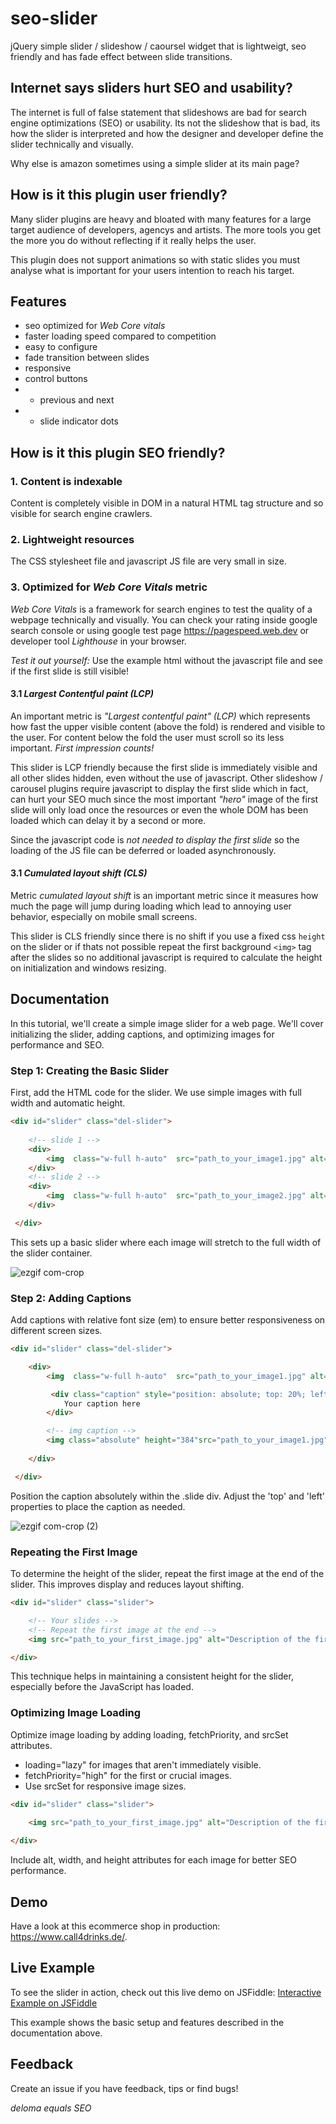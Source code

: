 # seo-slider

jQuery simple slider / slideshow / caoursel widget that is lightweigt, seo friendly and has fade effect between slide transitions.

## Internet says sliders hurt SEO and usability?

The internet is full of false statement that slideshows are bad for search engine optimizations (SEO) or usability. Its not the slideshow that is bad, its how the slider is interpreted and how the designer and developer define the slider technically and visually.

Why else is amazon sometimes using a simple slider at its main page? 

## How is it this plugin user friendly?

Many slider plugins are heavy and bloated with many features for a large target audience of developers, agencys and artists. 
The more tools you get the more you do without reflecting if it really helps the user.

This plugin does not support animations so with static slides you must analyse what is important for your users intention to reach his target.

## Features

* seo optimized for _Web Core vitals_ 
* faster loading speed compared to competition
* easy to configure
* fade transition between slides
* responsive
* control buttons
* * previous and next 
* * slide indicator dots


## How is it this plugin SEO friendly?

### 1. Content is indexable

Content is completely visible in DOM in a natural HTML tag structure and so visible for search engine crawlers.

### 2. Lightweight resources

The CSS stylesheet file and javascript JS file are very small in size. 

### 3. Optimized for _Web Core Vitals_ metric 

_Web Core Vitals_ is a framework for search engines to test the quality of a webpage technically and visually. You can check your rating inside google search console or using google test page https://pagespeed.web.dev or developer tool _Lighthouse_ in your browser.

*Test it out yourself:* Use the example html without the javascript file and see if the first slide is still visible!

#### 3.1 _Largest Contentful paint (LCP)_ 

An important metric is _"Largest contentful paint" (LCP)_ which represents how fast the upper visible content (above the fold) is rendered and visible to the user. For content below the fold the user must scroll so its less important. _First impression counts!_

This slider is LCP friendly because the first slide is immediately visible and all other slides hidden, even without the use of javascript. Other slideshow / carousel plugins require javascript to display the first slide which in fact, can hurt your SEO much since the most important _"hero"_ image of the first slide will only load once the resources or even the whole DOM has been loaded which can delay it by a second or more.

Since the javascript code is *not needed to display the first slide* so the loading of the JS file can be deferred or loaded asynchronously.

#### 3.1 _Cumulated layout shift (CLS)_ 

Metric _cumulated layout shift_ is an important metric since it measures how much the page will jump during loading which lead to annoying user behavior, especially on mobile small screens.

This slider is CLS friendly since there is no shift if you use a fixed css `height` on the slider or if thats not possible repeat the first background `<img>` tag after the slides so no additional javascript is required to calculate the height on initialization and windows resizing.

## Documentation

In this tutorial, we'll create a simple image slider for a web page. We'll cover initializing the slider, adding captions, and optimizing images for performance and SEO.

### Step 1: Creating the Basic Slider

First, add the HTML code for the slider. We use simple images with full width and automatic height.
```html
<div id="slider" class="del-slider">
    
	<!-- slide 1 -->
	<div>
		<img  class="w-full h-auto"  src="path_to_your_image1.jpg" alt="Description of the first image" width="1800" height="700"/>
	</div>
	<!-- slide 2 -->
	<div>
		<img  class="w-full h-auto"  src="path_to_your_image2.jpg" alt="Description of the second image" width="1800" height="700"/>
	</div>

 </div>
```

This sets up a basic slider where each image will stretch to the full width of the slider container.

![ezgif com-crop](https://github.com/deloma-de/seo-slider/assets/104908394/be9f8c9d-2235-457a-8874-b6ed414be915)

### Step 2: Adding Captions

Add captions with relative font size (em) to ensure better responsiveness on different screen sizes.
```html
<div id="slider" class="del-slider">

	<div>
		<img  class="w-full h-auto"  src="path_to_your_image1.jpg" alt="Description of the first image" width="1800" height="700"/>

         <div class="caption" style="position: absolute; top: 20%; left: 10%; font-size: 2em;">
            Your caption here
        </div>

        <!-- img caption -->
		<img class="absolute" height="384"src="path_to_your_image1.jpg" height="384" style="width: 30%; height: auto; left: 33%; top: 51%;" width="704" />
				
	</div>

 </div>
```
Position the caption absolutely within the .slide div. Adjust the 'top' and 'left' properties to place the caption as needed.

![ezgif com-crop (2)](https://github.com/deloma-de/seo-slider/assets/104908394/513ac166-90fe-4029-8cc7-accbf6caa8ed)

### Repeating the First Image

To determine the height of the slider, repeat the first image at the end of the slider. This improves display and reduces layout shifting.

```html
<div id="slider" class="slider">

    <!-- Your slides -->
    <!-- Repeat the first image at the end -->
    <img src="path_to_your_first_image.jpg" alt="Description of the first image" style="width: 100%; height: auto;">

</div>
```

This technique helps in maintaining a consistent height for the slider, especially before the JavaScript has loaded.

### Optimizing Image Loading

Optimize image loading by adding loading, fetchPriority, and srcSet attributes.

- loading="lazy" for images that aren't immediately visible.
- fetchPriority="high" for the first or crucial images.
- Use srcSet for responsive image sizes.

```html
<div id="slider" class="slider">

    <img src="path_to_your_first_image.jpg" alt="Description of the first image" loading="lazy" fetchPriority="high" style="width: 100%; height: auto;">
   
</div>
```

Include alt, width, and height attributes for each image for better SEO performance.

## Demo

Have a look at this ecommerce shop in production: https://www.call4drinks.de/.

## Live Example

To see the slider in action, check out this live demo on JSFiddle:
[Interactive Example on JSFiddle](https://jsfiddle.net/djmj1000/gxjafect/714/)

This example shows the basic setup and features described in the documentation above.

## Feedback

Create an issue if you have feedback, tips or find bugs!

_deloma equals SEO_
